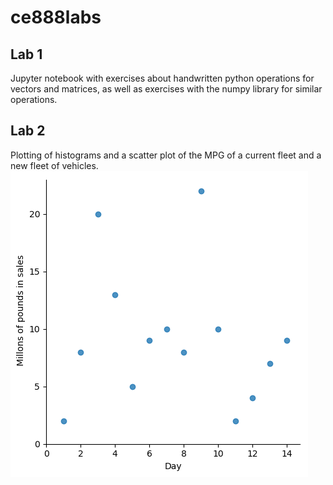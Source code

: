 # ce888labs
## Lab 1
Jupyter notebook with exercises about handwritten python operations for vectors and matrices, as well as exercises with the numpy library for similar operations.
## Lab 2
Plotting of histograms and a scatter plot of the MPG of a current fleet and a new fleet of vehicles.
![logo](labs/lab2/scaterplot.png?raw=true)
